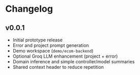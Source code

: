 # Changelog

## v0.0.1
- Initial prototype release
- Error and project prompt generation
- Demo workspace (`demo/ecom-backend`)
- Optional Groq LLM enhancement (project + error)
- Domain inference and simple controller/model summaries
- Shared context header to reduce repetition